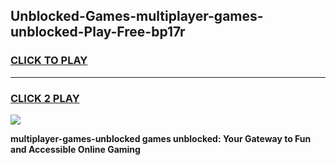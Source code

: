 
## Unblocked-Games-multiplayer-games-unblocked-Play-Free-bp17r
<h3>
<a href="https://premium76.site?title=multiplayer-games-unblocked&ref=15A">CLICK TO PLAY</a></h3>
<hr>

<h3>
<a href="https://premium76.site?title=multiplayer-games-unblocked&ref=15A">CLICK 2 PLAY</a>
  
</h3>

<a href="https://premium76.site?title=multiplayer-games-unblocked&ref=15A"><img src="https://clearcache.store/games.png"></a>


**multiplayer-games-unblocked games unblocked: Your Gateway to Fun and Accessible Online Gaming**
